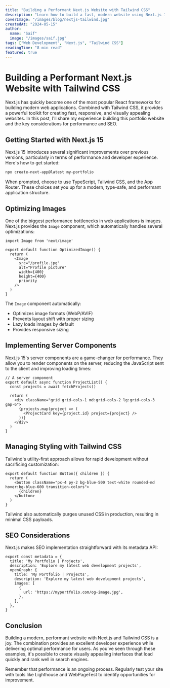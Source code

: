 ```yaml
---
title: "Building a Performant Next.js Website with Tailwind CSS"
description: "Learn how to build a fast, modern website using Next.js 15 and Tailwind CSS with best practices for performance and SEO."
coverImage: "/images/blog/nextjs-tailwind.jpg"
createdAt: "2024-05-15"
author:
  name: "Saif"
  image: "/images/saif.jpg"
tags: ["Web Development", "Next.js", "Tailwind CSS"]
readingTime: "8 min read"
featured: true
---
```


# Building a Performant Next.js Website with Tailwind CSS

Next.js has quickly become one of the most popular React frameworks for building modern web applications. Combined with Tailwind CSS, it provides a powerful toolkit for creating fast, responsive, and visually appealing websites. In this post, I'll share my experience building this portfolio website and the key considerations for performance and SEO.

## Getting Started with Next.js 15

Next.js 15 introduces several significant improvements over previous versions, particularly in terms of performance and developer experience. Here's how to get started:

```bash
npx create-next-app@latest my-portfolio
```

When prompted, choose to use TypeScript, Tailwind CSS, and the App Router. These choices set you up for a modern, type-safe, and performant application structure.

## Optimizing Images

One of the biggest performance bottlenecks in web applications is images. Next.js provides the `Image` component, which automatically handles several optimizations:

```tsx
import Image from 'next/image'

export default function OptimizedImage() {
  return (
    <Image
      src="/profile.jpg"
      alt="Profile picture"
      width={400}
      height={400}
      priority
    />
  )
}
```

The `Image` component automatically:
- Optimizes image formats (WebP/AVIF)
- Prevents layout shift with proper sizing
- Lazy loads images by default
- Provides responsive sizing

## Implementing Server Components

Next.js 15's server components are a game-changer for performance. They allow you to render components on the server, reducing the JavaScript sent to the client and improving loading times:

```tsx
// A server component
export default async function ProjectList() {
  const projects = await fetchProjects()
  
  return (
    <div className="grid grid-cols-1 md:grid-cols-2 lg:grid-cols-3 gap-6">
      {projects.map(project => (
        <ProjectCard key={project.id} project={project} />
      ))}
    </div>
  )
}
```

## Managing Styling with Tailwind CSS

Tailwind's utility-first approach allows for rapid development without sacrificing customization:

```tsx
export default function Button({ children }) {
  return (
    <button className="px-4 py-2 bg-blue-500 text-white rounded-md hover:bg-blue-600 transition-colors">
      {children}
    </button>
  )
}
```

Tailwind also automatically purges unused CSS in production, resulting in minimal CSS payloads.

## SEO Considerations

Next.js makes SEO implementation straightforward with its metadata API:

```tsx
export const metadata = {
  title: 'My Portfolio | Projects',
  description: 'Explore my latest web development projects',
  openGraph: {
    title: 'My Portfolio | Projects',
    description: 'Explore my latest web development projects',
    images: [
      {
        url: 'https://myportfolio.com/og-image.jpg',
      },
    ],
  },
}
```

## Conclusion

Building a modern, performant website with Next.js and Tailwind CSS is a joy. The combination provides an excellent developer experience while delivering optimal performance for users. As you've seen through these examples, it's possible to create visually appealing interfaces that load quickly and rank well in search engines.

Remember that performance is an ongoing process. Regularly test your site with tools like Lighthouse and WebPageTest to identify opportunities for improvement. 